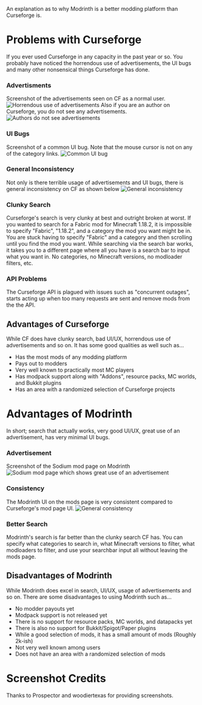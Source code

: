 An explanation as to why Modrinth is a better modding platform than Curseforge is.

# Problems with Curseforge
If you ever used Curseforge in any capacity in the past year or so. You probably have noticed the horrendous use of advertisements, the UI bugs and many other nonsensical things Curseforge has done. 

### Advertisments
Screenshot of the advertisements seen on CF as a normal user.
![Horrendous use of advertisements](https://cdn.discordapp.com/attachments/834483421068918785/947629189840924682/unknown.png)
Also if you are an author on Curseforge, you do not see any advertisements.
![Authors do not see advertisements](https://cdn.discordapp.com/attachments/834483421068918785/947629163509084190/unknown.png)

### UI Bugs
Screenshot of a common UI bug. Note that the mouse cursor is not on any of the category links.
![Common UI bug](https://cdn.discordapp.com/attachments/783091855616901200/949162529303711784/unknown.png)

### General Inconsistency
Not only is there terrible usage of advertisements and UI bugs, there is general inconsistency on CF as shown below
![General inconsistency](https://cdn.discordapp.com/attachments/783091855616901200/949162737928372224/unknown.png)

### Clunky Search
Curseforge's search is very clunky at best and outright broken at worst. If you wanted to search for a Fabric mod for Minecraft 1.18.2, it is impossible to specify "Fabric", "1.18.2", and a category the mod you want might be in. You are stuck having to specify "Fabric" and a category and then scrolling until you find the mod you want. While searching via the search bar works, it takes you to a different page where all you have is a search bar to input what you want in. No categories, no Minecraft versions, no modloader filters, etc.

### API Problems
The Curseforge API is plagued with issues such as "concurrent outages", starts acting up when too many requests are sent and remove mods from the the API.

## Advantages of Curseforge
While CF does have clunky search, bad UI/UX, horrendous use of advertisements and so on. It has some good qualities as well such as...
 - Has the most mods of any modding platform
 - Pays out to modders
 - Very well known to practically most MC players
 - Has modpack support along with "Addons", resource packs, MC worlds, and Bukkit plugins
 - Has an area with a randomized selection of Curseforge projects


# Advantages of Modrinth
In short; search that actually works, very good UI/UX, great use of an advertisement, has very minimal UI bugs.

### Advertisement
Screenshot of the Sodium mod page on Modrinth
![Sodium mod page which shows great use of an advertisement](https://cdn.discordapp.com/attachments/783091855616901200/949356031291568139/unknown.png)

### Consistency
The Modrinth UI on the mods page is very consistent compared to Curseforge's mod page UI.
![General consistency](https://cdn.discordapp.com/attachments/783091855616901200/949355881546514432/unknown.png)

### Better Search
Modrinth's search is far better than the clunky search CF has. You can specify what categories to search in, what Minecraft versions to filter, what modloaders to filter, and use your searchbar input all without leaving the mods page.

## Disadvantages of Modrinth
While Modrinth does excel in search, UI/UX, usage of advertisements and so on. There are some disadvantages to using Modrinth such as...
 - No modder payouts yet
 - Modpack support is not released yet
 - There is no support for resource packs, MC worlds, and datapacks yet
 - There is also no support for Bukkit/Spigot/Paper plugins
 - While a good selection of mods, it has a small amount of mods (Roughly 2k-ish)
 - Not very well known among users
 - Does not have an area with a randomized selection of mods

# Screenshot Credits
Thanks to Prospector and woodiertexas for providing screenshots.

